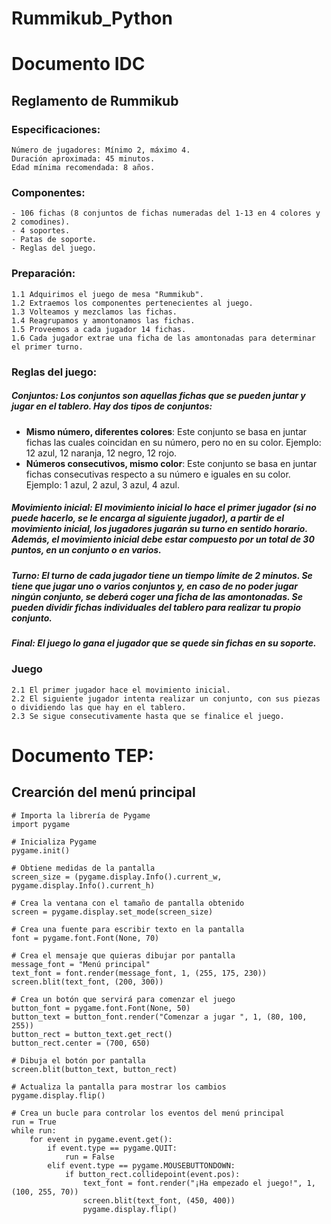# Rummikub_Python

# Documento IDC

## Reglamento de Rummikub

### Especificaciones:
```
Número de jugadores: Mínimo 2, máximo 4.
Duración aproximada: 45 minutos.
Edad mínima recomendada: 8 años.
```

### Componentes:
```
- 106 fichas (8 conjuntos de fichas numeradas del 1-13 en 4 colores y 2 comodines).
- 4 soportes.
- Patas de soporte.
- Reglas del juego.
```

### Preparación:
```
1.1 Adquirimos el juego de mesa "Rummikub".
1.2 Extraemos los componentes pertenecientes al juego.
1.3 Volteamos y mezclamos las fichas.
1.4 Reagrupamos y amontonamos las fichas.
1.5 Proveemos a cada jugador 14 fichas.
1.6 Cada jugador extrae una ficha de las amontonadas para determinar el primer turno.
```

### Reglas del juego:

##### **Conjuntos**: Los conjuntos son aquellas fichas que se pueden juntar y jugar en el tablero. Hay dos tipos de conjuntos:

- **Mismo número, diferentes colores**: Este conjunto se basa en juntar fichas las cuales coincidan en su número, pero no en su color. Ejemplo: 12 azul, 12 naranja, 12 negro, 12 rojo.
- **Números consecutivos, mismo color**: Este conjunto se basa en juntar fichas consecutivas respecto a su número e iguales en su color. Ejemplo: 1 azul, 2 azul, 3 azul, 4 azul.

##### **Movimiento inicial**: El movimiento inicial lo hace el primer jugador (si no puede hacerlo, se le encarga al siguiente jugador), a partir de el movimiento inicial, los jugadores jugarán su turno en sentido horario. Además, el movimiento inicial debe estar compuesto por un total de 30 puntos, en un conjunto o en varios.

##### **Turno**: El turno de cada jugador tiene un tiempo límite de 2 minutos. Se tiene que jugar uno o varios conjuntos y, en caso de no poder jugar ningún conjunto, se deberá coger una ficha de las amontonadas. Se pueden dividir fichas individuales del tablero para realizar tu propio conjunto.
##### **Final**: El juego lo gana el jugador que se quede sin fichas en su soporte.

### Juego
```
2.1 El primer jugador hace el movimiento inicial.
2.2 El siguiente jugador intenta realizar un conjunto, con sus piezas o dividiendo las que hay en el tablero.
2.3 Se sigue consecutivamente hasta que se finalice el juego.
```

# Documento TEP:
## Crearción del menú principal
```
# Importa la librería de Pygame
import pygame

# Inicializa Pygame
pygame.init()

# Obtiene medidas de la pantalla
screen_size = (pygame.display.Info().current_w, pygame.display.Info().current_h)

# Crea la ventana con el tamaño de pantalla obtenido
screen = pygame.display.set_mode(screen_size)

# Crea una fuente para escribir texto en la pantalla
font = pygame.font.Font(None, 70)

# Crea el mensaje que quieras dibujar por pantalla
message_font = "Menú principal"
text_font = font.render(message_font, 1, (255, 175, 230))
screen.blit(text_font, (200, 300))

# Crea un botón que servirá para comenzar el juego
button_font = pygame.font.Font(None, 50)
button_text = button_font.render("Comenzar a jugar ", 1, (80, 100, 255))
button_rect = button_text.get_rect()
button_rect.center = (700, 650)

# Dibuja el botón por pantalla
screen.blit(button_text, button_rect)

# Actualiza la pantalla para mostrar los cambios
pygame.display.flip()

# Crea un bucle para controlar los eventos del menú principal
run = True
while run:
    for event in pygame.event.get():
        if event.type == pygame.QUIT:
            run = False
        elif event.type == pygame.MOUSEBUTTONDOWN:
            if button_rect.collidepoint(event.pos):
                text_font = font.render("¡Ha empezado el juego!", 1, (100, 255, 70))
                screen.blit(text_font, (450, 400))
                pygame.display.flip()
```
